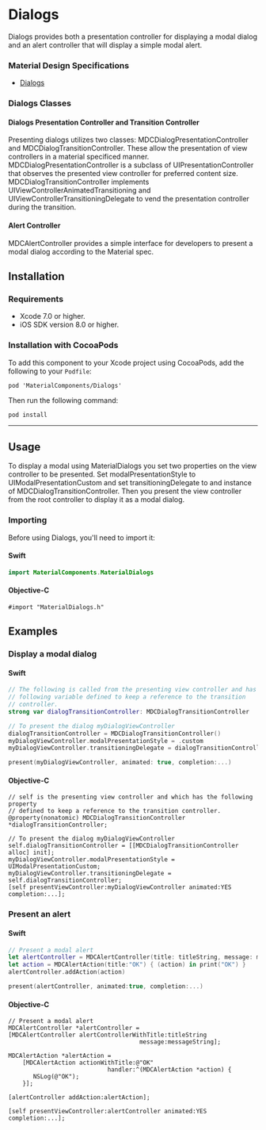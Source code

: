 # Dialogs

Dialogs provides both a presentation controller for displaying a modal dialog and an alert
controller that will display a simple modal alert.

### Material Design Specifications

<ul class="icon-list">
<li class="icon-link"><a href="https://material.google.com/components/dialogs.html">Dialogs</a></li>
</ul>

### Dialogs Classes

#### Dialogs Presentation Controller and Transition Controller

Presenting dialogs utilizes two classes: MDCDialogPresentationController and
MDCDialogTransitionController. These allow the presentation of view controllers in a material
specificed manner. MDCDialogPresentationController is a subclass of UIPresentationController
that observes the presented view controller for preferred content size.
MDCDialogTransitionController implements UIViewControllerAnimatedTransitioning and
UIViewControllerTransitioningDelegate to vend the presentation controller during the transition.

#### Alert Controller

MDCAlertController provides a simple interface for developers to present a modal dialog
according to the Material spec.

## Installation

### Requirements

- Xcode 7.0 or higher.
- iOS SDK version 8.0 or higher.

### Installation with CocoaPods

To add this component to your Xcode project using CocoaPods, add the following to your `Podfile`:

~~~
pod 'MaterialComponents/Dialogs'
~~~

Then run the following command:

~~~ bash
pod install
~~~

- - -

## Usage

To display a modal using MaterialDialogs you set two properties on the view controller to be
presented. Set modalPresentationStyle to UIModalPresentationCustom and set
transitioningDelegate to and instance of MDCDialogTransitionController. Then you present the
view controller from the root controller to display it as a modal dialog.

### Importing

Before using Dialogs, you'll need to import it:

<!--<div class="material-code-render" markdown="1">-->
#### Swift

~~~ swift
import MaterialComponents.MaterialDialogs
~~~

#### Objective-C

~~~ objc
#import "MaterialDialogs.h"
~~~
<!--</div>-->

## Examples

### Display a modal dialog

<!--<div class="material-code-render" markdown="1">-->
#### Swift

~~~ swift
// The following is called from the presenting view controller and has the
// following variable defined to keep a reference to the transition
// controller.
strong var dialogTransitionController: MDCDialogTransitionController

// To present the dialog myDialogViewController
dialogTransitionController = MDCDialogTransitionController()
myDialogViewController.modalPresentationStyle = .custom
myDialogViewController.transitioningDelegate = dialogTransitionController

present(myDialogViewController, animated: true, completion:...)
~~~

#### Objective-C

~~~ objc
// self is the presenting view controller and which has the following property
// defined to keep a reference to the transition controller.
@property(nonatomic) MDCDialogTransitionController *dialogTransitionController;

// To present the dialog myDialogViewController
self.dialogTransitionController = [[MDCDialogTransitionController alloc] init];
myDialogViewController.modalPresentationStyle = UIModalPresentationCustom;
myDialogViewController.transitioningDelegate = self.dialogTransitionController;
[self presentViewController:myDialogViewController animated:YES completion:...];

~~~
<!--</div>-->

### Present an alert

<!--<div class="material-code-render" markdown="1">-->
#### Swift

~~~ swift
// Present a modal alert
let alertController = MDCAlertController(title: titleString, message: messageString)
let action = MDCAlertAction(title:"OK") { (action) in print("OK") }
alertController.addAction(action)

present(alertController, animated:true, completion:...)
~~~

#### Objective-C

~~~ objc
// Present a modal alert
MDCAlertController *alertController =
[MDCAlertController alertControllerWithTitle:titleString
                                     message:messageString];

MDCAlertAction *alertAction =
    [MDCAlertAction actionWithTitle:@"OK"
                            handler:^(MDCAlertAction *action) {
       NSLog(@"OK");
    }];

[alertController addAction:alertAction];

[self presentViewController:alertController animated:YES completion:...];
~~~
<!--</div>-->
